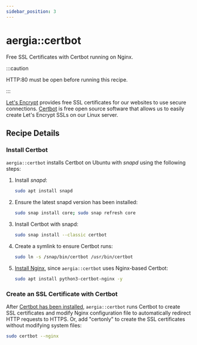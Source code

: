 ```yaml
---
sidebar_position: 3
---
```


aergia::certbot
===============

Free SSL Certificates with Certbot running on Nginx.

[//]: # (Copyright Jiaqi Liu)

[//]: # (Licensed under the Apache License, Version 2.0 &#40;the "License"&#41;;)
[//]: # (you may not use this file except in compliance with the License.)
[//]: # (You may obtain a copy of the License at)

[//]: # (    http://www.apache.org/licenses/LICENSE-2.0)

[//]: # (Unless required by applicable law or agreed to in writing, software)
[//]: # (distributed under the License is distributed on an "AS IS" BASIS,)
[//]: # (WITHOUT WARRANTIES OR CONDITIONS OF ANY KIND, either express or implied.)
[//]: # (See the License for the specific language governing permissions and)
[//]: # (limitations under the License.)

:::caution

HTTP:80 must be open before running this recipe.

:::

[Let's Encrypt](https://letsencrypt.org/) provides free SSL certificates for our websites to use secure connections.
[Certbot](https://certbot.eff.org/) is free open source software that allows us to easily create Let's Encrypt SSLs on
our Linux server.

Recipe Details
--------------

### Install Certbot

`aergia::certbot` installs Certbot on Ubuntu with _snapd_ using the following steps:

1. Install _snapd_:

   ```bash
   sudo apt install snapd
   ```

2. Ensure the latest snapd version has been installed:

   ```bash
   sudo snap install core; sudo snap refresh core
   ```

3. Install Certbot with snapd:

   ```bash
   sudo snap install --classic certbot
   ```

4. Create a symlink to ensure Certbot runs:

   ```bash
   sudo ln -s /snap/bin/certbot /usr/bin/certbot
   ```

5. [Install Nginx](https://stackoverflow.com/a/64571090/14312712), since `aergia::certbot` uses Nginx-based Certbot:

   ```bash
   sudo apt install python3-certbot-nginx -y
   ```

### Create an SSL Certificate with Certbot

After [Certbot has been installed](#install-certbot), `aergia::certbot` runs Certbot to create SSL certificates and
modify Nginx configuration file to automatically redirect HTTP requests to HTTPS. Or, add "certonly" to create the SSL
certificates without modifying system files:

```bash
sudo certbot --nginx
```
